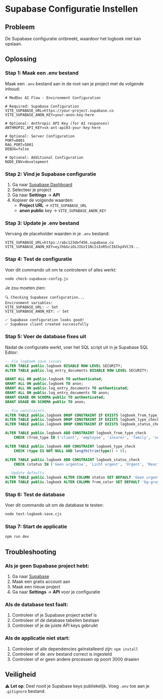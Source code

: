 # Supabase Configuratie Instellen

## Probleem
De Supabase configuratie ontbreekt, waardoor het logboek niet kan opslaan.

## Oplossing

### Stap 1: Maak een .env bestand
Maak een `.env` bestand aan in de root van je project met de volgende inhoud:

```env
# MedDoc AI Flow - Environment Configuration

# Required: Supabase Configuration
VITE_SUPABASE_URL=https://your-project.supabase.co
VITE_SUPABASE_ANON_KEY=your-anon-key-here

# Optional: Anthropic API Key (for AI responses)
ANTHROPIC_API_KEY=sk-ant-api03-your-key-here

# Optional: Server Configuration
PORT=8081
RAG_PORT=5001
DEBUG=false

# Optional: Additional Configuration
NODE_ENV=development
```

### Stap 2: Vind je Supabase configuratie
1. Ga naar [Supabase Dashboard](https://supabase.com/dashboard)
2. Selecteer je project
3. Ga naar **Settings** → **API**
4. Kopieer de volgende waarden:
   - **Project URL** → `VITE_SUPABASE_URL`
   - **anon public** key → `VITE_SUPABASE_ANON_KEY`

### Stap 3: Update je .env bestand
Vervang de placeholder waarden in je `.env` bestand:

```env
VITE_SUPABASE_URL=https://abc123def456.supabase.co
VITE_SUPABASE_ANON_KEY=eyJhbGciOiJIUzI1NiIsInR5cCI6IkpXVCJ9...
```

### Stap 4: Test de configuratie
Voer dit commando uit om te controleren of alles werkt:

```bash
node check-supabase-config.js
```

Je zou moeten zien:
```
🔍 Checking Supabase configuration...
Environment variables:
VITE_SUPABASE_URL: ✅ Set
VITE_SUPABASE_ANON_KEY: ✅ Set

✅ Supabase configuration looks good!
✅ Supabase client created successfully
```

### Stap 5: Voer de database fixes uit
Nadat de configuratie werkt, voer het SQL script uit in je Supabase SQL Editor:

```sql
-- Fix logboek save issues
ALTER TABLE public.logboek DISABLE ROW LEVEL SECURITY;
ALTER TABLE public.log_entry_documents DISABLE ROW LEVEL SECURITY;

GRANT ALL ON public.logboek TO authenticated;
GRANT ALL ON public.logboek TO anon;
GRANT ALL ON public.log_entry_documents TO authenticated;
GRANT ALL ON public.log_entry_documents TO anon;
GRANT USAGE ON SCHEMA public TO authenticated;
GRANT USAGE ON SCHEMA public TO anon;

-- Fix constraints
ALTER TABLE public.logboek DROP CONSTRAINT IF EXISTS logboek_from_type_check;
ALTER TABLE public.logboek DROP CONSTRAINT IF EXISTS logboek_type_check;
ALTER TABLE public.logboek DROP CONSTRAINT IF EXISTS logboek_status_check;

ALTER TABLE public.logboek ADD CONSTRAINT logboek_from_type_check 
    CHECK (from_type IN ('client', 'employee', 'insurer', 'family', 'verzekeraar'));

ALTER TABLE public.logboek ADD CONSTRAINT logboek_type_check 
    CHECK (type IS NOT NULL AND length(trim(type)) > 0);

ALTER TABLE public.logboek ADD CONSTRAINT logboek_status_check 
    CHECK (status IN ('Geen urgentie', 'Licht urgent', 'Urgent', 'Reactie nodig', 'Afgehandeld', 'In behandeling'));

-- Update defaults
ALTER TABLE public.logboek ALTER COLUMN status SET DEFAULT 'Geen urgentie';
ALTER TABLE public.logboek ALTER COLUMN from_color SET DEFAULT 'bg-gray-500';
```

### Stap 6: Test de database
Voer dit commando uit om de database te testen:

```bash
node test-logboek-save.cjs
```

### Stap 7: Start de applicatie
```bash
npm run dev
```

## Troubleshooting

### Als je geen Supabase project hebt:
1. Ga naar [Supabase](https://supabase.com)
2. Maak een gratis account aan
3. Maak een nieuw project
4. Ga naar **Settings** → **API** voor je configuratie

### Als de database test faalt:
1. Controleer of je Supabase project actief is
2. Controleer of de database tabellen bestaan
3. Controleer of je de juiste API keys gebruikt

### Als de applicatie niet start:
1. Controleer of alle dependencies geïnstalleerd zijn: `npm install`
2. Controleer of de .env bestand correct is ingesteld
3. Controleer of er geen andere processen op poort 3000 draaien

## Veiligheid
⚠️ **Let op**: Deel nooit je Supabase keys publiekelijk. Voeg `.env` toe aan je `.gitignore` bestand. 